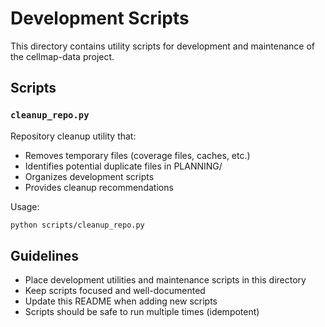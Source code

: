 # Development Scripts

This directory contains utility scripts for development and maintenance of the cellmap-data project.

## Scripts

### `cleanup_repo.py`

Repository cleanup utility that:

- Removes temporary files (coverage files, caches, etc.)
- Identifies potential duplicate files in PLANNING/
- Organizes development scripts
- Provides cleanup recommendations

Usage:

```bash
python scripts/cleanup_repo.py
```

## Guidelines

- Place development utilities and maintenance scripts in this directory
- Keep scripts focused and well-documented
- Update this README when adding new scripts
- Scripts should be safe to run multiple times (idempotent)
